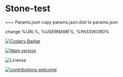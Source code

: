 # Stone-test

=== Params.json
copy params.json.dist to params.json

change %URL%, %USERNAME%, %PASSWORD%

[![Codacy Badge](https://api.codacy.com/project/badge/Grade/6f7a6886fa434657b9956ac7adf4279d)](https://www.codacy.com?utm_source=github.com&amp;utm_medium=referral&amp;utm_content=andresakai/stone-test&amp;utm_campaign=Badge_Grade)

[![Npm version](https://img.shields.io/npm/v/walnutjs.svg?style=flat-square)](https://www.npmjs.com/package/walnutjs)

![License](https://img.shields.io/npm/l/walnutjs.svg?style=flat-square)

[![contributions welcome](https://img.shields.io/badge/contributions-welcome-brightgreen.svg?style=flat)](https://github.com/dwyl/esta/issues)
